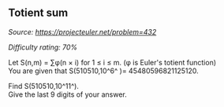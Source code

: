 Totient sum
-----------

*Source: https://projecteuler.net/problem=432*


*Difficulty rating: 70%*

Let S(n,m) = ∑φ(n × i) for 1 ≤ i ≤ m. (φ is Euler's totient function)\
 You are given that S(510510,10^6^ )= 45480596821125120.

Find S(510510,10^11^).\
 Give the last 9 digits of your answer.
